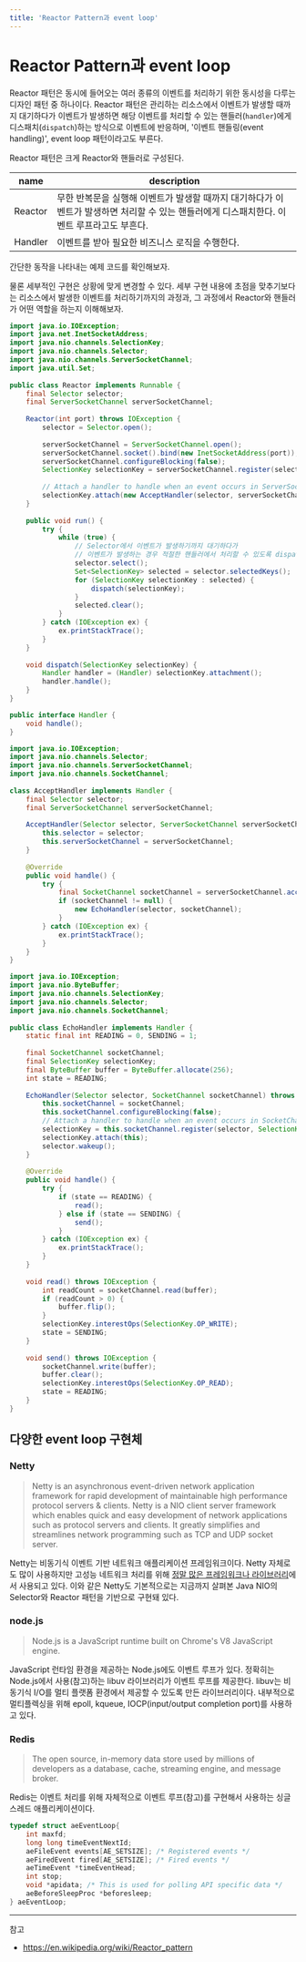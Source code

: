 ```yaml
---
title: 'Reactor Pattern과 event loop'
---
```

# Reactor Pattern과 event loop

Reactor 패턴은 동시에 들어오는 여러 종류의 이벤트를 처리하기 위한 동시성을 다루는 디자인 패턴 중 하나이다. Reactor 패턴은 관리하는 리소스에서 이벤트가 발생할 때까지 대기하다가 이벤트가 발생하면 해당 이벤트를 처리할 수 있는 핸들러(`handler`)에게 디스패치(`dispatch`)하는 방식으로 이벤트에 반응하며, '이벤트 핸들링(event handling)', event loop 패턴이라고도 부른다.

Reactor 패턴은 크게 Reactor와 핸들러로 구성된다.

|name|description|
|-|-|
|Reactor|무한 반복문을 실행해 이벤트가 발생할 때까지 대기하다가 이벤트가 발생하면 처리할 수 있는 핸들러에게 디스패치한다. 이벤트 루프라고도 부흔다.|
|Handler|이벤트를 받아 필요한 비즈니스 로직을 수행한다.|

간단한 동작을 나타내는 예제 코드를 확인해보자.

물론 세부적인 구현은 상황에 맞게 변경할 수 있다. 세부 구현 내용에 초점을 맞추기보다는 리소스에서 발생한 이벤트를 처리하기까지의 과정과, 그 과정에서 Reactor와 핸들러가 어떤 역할을 하는지 이해해보자.

```java
import java.io.IOException;
import java.net.InetSocketAddress;
import java.nio.channels.SelectionKey;
import java.nio.channels.Selector;
import java.nio.channels.ServerSocketChannel;
import java.util.Set;
  
public class Reactor implements Runnable {
    final Selector selector;
    final ServerSocketChannel serverSocketChannel;
  
    Reactor(int port) throws IOException {
        selector = Selector.open();
  
        serverSocketChannel = ServerSocketChannel.open();
        serverSocketChannel.socket().bind(new InetSocketAddress(port));
        serverSocketChannel.configureBlocking(false);
        SelectionKey selectionKey = serverSocketChannel.register(selector, SelectionKey.OP_ACCEPT);
  
        // Attach a handler to handle when an event occurs in ServerSocketChannel.
        selectionKey.attach(new AcceptHandler(selector, serverSocketChannel));
    }
  
    public void run() {
        try {
            while (true) {
                // Selector에서 이벤트가 발생하기까지 대기하다가
                // 이벤트가 발생하는 경우 적절한 핸들러에서 처리할 수 있도록 dispatch한다.
                selector.select();
                Set<SelectionKey> selected = selector.selectedKeys();
                for (SelectionKey selectionKey : selected) {
                    dispatch(selectionKey);
                }
                selected.clear();
            }
        } catch (IOException ex) {
            ex.printStackTrace();
        }
    }
  
    void dispatch(SelectionKey selectionKey) {
        Handler handler = (Handler) selectionKey.attachment();
        handler.handle();
    }
}
```

```java
public interface Handler {
    void handle();
}
```

```java
import java.io.IOException;
import java.nio.channels.Selector;
import java.nio.channels.ServerSocketChannel;
import java.nio.channels.SocketChannel;
  
class AcceptHandler implements Handler {
    final Selector selector;
    final ServerSocketChannel serverSocketChannel;
  
    AcceptHandler(Selector selector, ServerSocketChannel serverSocketChannel) {
        this.selector = selector;
        this.serverSocketChannel = serverSocketChannel;
    }
  
    @Override
    public void handle() {
        try {
            final SocketChannel socketChannel = serverSocketChannel.accept();
            if (socketChannel != null) {
                new EchoHandler(selector, socketChannel);
            }
        } catch (IOException ex) {
            ex.printStackTrace();
        }
    }
}
```

```java
import java.io.IOException;
import java.nio.ByteBuffer;
import java.nio.channels.SelectionKey;
import java.nio.channels.Selector;
import java.nio.channels.SocketChannel;
  
public class EchoHandler implements Handler {
    static final int READING = 0, SENDING = 1;
  
    final SocketChannel socketChannel;
    final SelectionKey selectionKey;
    final ByteBuffer buffer = ByteBuffer.allocate(256);
    int state = READING;
  
    EchoHandler(Selector selector, SocketChannel socketChannel) throws IOException {
        this.socketChannel = socketChannel;
        this.socketChannel.configureBlocking(false);
        // Attach a handler to handle when an event occurs in SocketChannel.
        selectionKey = this.socketChannel.register(selector, SelectionKey.OP_READ);
        selectionKey.attach(this);
        selector.wakeup();
    }
  
    @Override
    public void handle() {
        try {
            if (state == READING) {
                read();
            } else if (state == SENDING) {
                send();
            }
        } catch (IOException ex) {
            ex.printStackTrace();
        }
    }
  
    void read() throws IOException {
        int readCount = socketChannel.read(buffer);
        if (readCount > 0) {
            buffer.flip();
        }
        selectionKey.interestOps(SelectionKey.OP_WRITE);
        state = SENDING;
    }
  
    void send() throws IOException {
        socketChannel.write(buffer);
        buffer.clear();
        selectionKey.interestOps(SelectionKey.OP_READ);
        state = READING;
    }
}
```

## 다양한 event loop 구현체

### Netty

> Netty is an asynchronous event-driven network application framework for rapid development of maintainable high performance protocol servers & clients. Netty is a NIO client server framework which enables quick and easy development of network applications such as protocol servers and clients. It greatly simplifies and streamlines network programming such as TCP and UDP socket server.

Netty는 비동기식 이벤트 기반 네트워크 애플리케이션 프레임워크이다. Netty 자체로도 많이 사용하지만 고성능 네트워크 처리를 위해 [정말 많은 프레임워크나 라이브러리](https://netty.io/wiki/related-projects.html)에서 사용되고 있다. 이와 같은 Netty도 기본적으로는 지금까지 살펴본 Java NIO의 Selector와 Reactor 패턴을 기반으로 구현돼 있다.

### node.js

> Node.js is a JavaScript runtime built on Chrome's V8 JavaScript engine.

JavaScript 런타임 환경을 제공하는 Node.js에도 이벤트 루프가 있다. 정확히는 Node.js에서 사용(참고)하는 libuv 라이브러리가 이벤트 루프를 제공한다. libuv는 비동기식 I/O를 멀티 플랫폼 환경에서 제공할 수 있도록 만든 라이브러리이다. 내부적으로 멀티플렉싱을 위해 epoll, kqueue, IOCP(input/output completion port)를 사용하고 있다.

### Redis

> The open source, in-memory data store used by millions of developers as a database, cache, streaming engine, and message broker.

Redis는 이벤트 처리를 위해 자체적으로 이벤트 루프(참고)를 구현해서 사용하는 싱글 스레드 애플리케이션이다.

```c
typedef struct aeEventLoop{
    int maxfd;
    long long timeEventNextId;
    aeFileEvent events[AE_SETSIZE]; /* Registered events */
    aeFiredEvent fired[AE_SETSIZE]; /* Fired events */
    aeTimeEvent *timeEventHead;
    int stop;
    void *apidata; /* This is used for polling API specific data */
    aeBeforeSleepProc *beforesleep;
} aeEventLoop;
```

---
참고
- https://en.wikipedia.org/wiki/Reactor_pattern